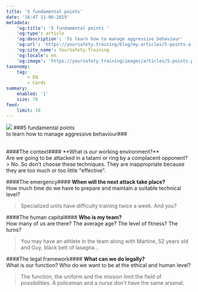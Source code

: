 ```yaml
---
title: '5 fundamental points'
date: '16:47 11-06-2019'
metadata:
    'og:title': '5 fundamental points '
    'og:type': article
    'og:description': 'To learn how to manage aggressive behaviour'
    'og:url': 'https://yoursafety.training/blog/my-articles/5-points-a-verifier'
    'og:site_name': YourSafety.Training
    'og:locale': en
    'og:image': 'https://yoursafety.training/images/articles/5-points.png'
taxonomy:
    tag:
        - EN
        - Cards
summary:
    enabled: '1'
    size: 70
feed:
    limit: 10
---
```


![](http://yoursafety.training/images/articles/5-points.png)
###5 fundamental points<br> to learn how to manage aggressive behaviour###

<br>
####The context####
**What is our working environment?**<br>
Are we going to be attacked in a tatami or ring by a complacent opponent?
> No. So don't choose these techniques. They are inappropriate because they are too much or too little "effective".

####The emergency####
**When will the next attack take place?**<br>
How much time do we have to prepare and maintain a suitable technical level?
> Specialized units have difficulty training twice a week. And you?

####The human capital####
**Who is my team?**<br>
How many of us are there? The average age? The level of fitness? The turns?
> You may have an athlete in the team along with Martine, 52 years old and Guy, black belt of lasagna...

####The legal framework####
**What can we do legally?**<br>
What is our function? Who do we want to be at the ethical and human level?
> The function, the uniform and the mission limit the field of possibilities. A policeman and a nurse don't have the same arsenal.
